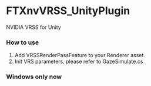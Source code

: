 # FTXnvVRSS_UnityPlugin
NVIDIA VRSS for Unity

### How to use
1. Add VRSSRenderPassFeature to your Renderer asset.
2. Init VRS parameters, please refer to GazeSimulate.cs

### Windows only now